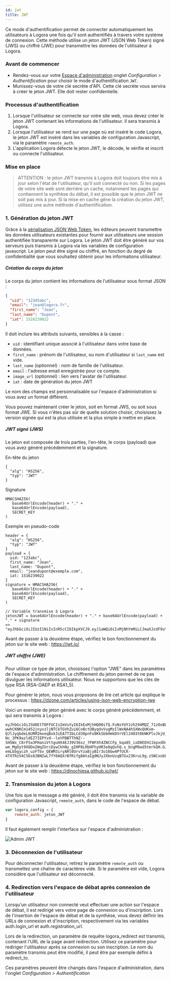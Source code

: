 ```yaml
---
id: jwt
title: JWT
---
```


Ce mode d'authentification permet de connecter automatiquement les utilisateurs à Logora une fois qu'il sont authentifiés à travers votre système de connexion. Cette méthode utilise un jeton JWT (JSON Web Token) signé (JWS) ou chiffré (JWE) pour transmettre les données de l'utilisateur à Logora.

### Avant de commencer

- Rendez-vous sur votre [Espace d'administration](https://admin.logora.fr) onglet *Configuration > Authentification* pour choisir le mode d'authentification `JWT`.  
- Munissez-vous de votre clé secrète d'API. Cette clé secrète vous servira à créer le jeton JWT. Elle doit rester confidentielle. 

### Processus d'authentification

1. Lorsque l'utilisateur se connecte sur votre site web, vous devez créer le jeton JWT contenant les informations de l'utilisateur. Il sera transmis à Logora. 
2. Lorsque l'utilisateur se rend sur une page où est inséré le code Logora, le jeton JWT est inséré dans les variables de configuration Javascript, via le paramètre `remote_auth`.
3. L'application Logora détecte le jeton JWT, le décode, le vérifie et inscrit ou connecte l'utilisateur.

### Mise en place

> ATTENTION : le jeton JWT transmis à Logora doit toujours être mis à jour selon l'état de l'utilisateur, qu'il soit connecté ou non. Si les pages de votre site web sont derrière un cache, notamment les pages qui contiennent la synthèse du débat, il est possible que le jeton JWT ne soit pas mis à jour. Si la mise en cache gêne la création du jeton JWT, utilisez une autre méthode d'authentification.

### 1. Génération du jeton JWT

Grâce à la [sérialisation JSON Web Token](https://jwt.io/), les éditeurs peuvent transmettre les données utilisateurs existantes pour fournir aux utilisateurs une session authentifiée transparente sur Logora. Le jeton JWT doit être généré sur vos serveurs puis transmis à Logora via les variables de configuration javascript. Le jeton peut être signé ou chiffré, en fonction du degré de confidentialité que vous souhaitez obtenir pour les informations utilisateur.

##### Création du corps du jeton

Le corps du jeton contient les informations de l'utilisateur sous format JSON :

```json
{
  "uid": "12345abc",
  "email": "jean@logora.fr",
  "first_name": "Jean",
  "last_name": "Dupont",
  "iat": 1516239022
}
```

Il doit inclure les attributs suivants, sensibles à la casse :
- `uid` : identifiant unique associé à l'utilisateur dans votre base de données.
- `first_name` : prénom de l'utilisateur, ou nom d'utilisateur si `last_name` est vide.
- `last_name` (optionnel) : nom de famille de l'utilisateur.
- `email` : l'adresse email enregistrée pour ce compte.
- `image_url` (optionnel) : lien vers l'avatar de l'utilisateur.
- `iat` : date de génération du jeton JWT

Le nom des champs est personnalisable sur l'espace d'administration si vous avez un format différent.

Vous pouvez maintenant créer le jeton, soit en format JWS, ou soit sous format JWE. Si vous n'êtes pas sûr de quelle solution choisir, choisissez la version signée qui est la plus utilisée et la plus simple à mettre en place.

##### JWT signé (JWS)

Le jeton est composée de trois parties, l'en-tête, le corps (payload) que vous avez généré précédemment et la signature.

En-tête du jeton
``` 
{ 
  "alg": "HS256", 
  "typ": "JWT" 
}
```

Signature  
```
HMACSHA256(
   base64UrlEncode(header) + "." +
   base64UrlEncode(payload),
   SECRET_KEY
)
```

Exemple en pseudo-code
```
header = { 
  "alg": "HS256", 
  "typ": "JWT" 
}
payload = {
  uid: "123abc",
  first_name: "Jean",
  last_name: "Dupont",
  email: "jeandupont@exemple.com",
  iat: 1516239022
}
signature = HMACSHA256(
   base64UrlEncode(header) + "." +
   base64UrlEncode(payload),
   SECRET_KEY
)

// Variable transmise à Logora
jetonJWT = base64UrlEncode(header) + "." + base64UrlEncode(payload) + "." + signature
=> "eyJhbGciOiJIUzI1NiIsInR5cCI6IkpXVCJ9.eyJ1aWQiOiIxMjNhYmMiLCJmaXJzdF9uYW1lIjoiSmVhbiIsImxhc3RfbmFtZSI6IkR1cG9udCIsImVtYWlsIjoiamVhbmR1cG9udEBleGVtcGxlLmNvbSIsImlhdCI6MTUxNjIzOTAyMn0.ITnJo8VwbP4PkVTANSt651C0olsrdRNCNmvTHkanuYk"
```
Avant de passer à la deuxième étape, vérifiez le bon fonctionnement du jeton sur le site web : https://jwt.io/

##### JWT chiffré (JWE)

Pour utiliser ce type de jeton, choisissez l'option "JWE" dans les paramètres de l'espace d'administration.
Le chiffrement du jeton permet de ne pas divulguer les informations utilisateur. Nous ne supportons que les clés de type RSA (RSA-OAEP et RSA1_5).

Pour générer le jeton, nous vous proposons de lire cet article qui explique le processus : https://dzone.com/articles/using-json-web-encryption-jwe

Voici un exemple de jeton généré avec le corps généré précédemment, et qui sera transmis à Logora :
```
eyJhbGciOiJSU0EtT0FFUCIsImVuYyI6IkExMjhHQ00ifQ.FuNsYUYJzh294MQZ_71zOxBLiiOkU8UKF4b-wwhCKNKCm1452jnyxzljNTCkTGVhZui6CnBctUByqdvVugMzIlWxNA4hSXWvQUKxm-QJlJyqbdeL6URM2mxeqBxk3iEA7TIbLCd30pnFo8KkSbbHmkDVrVElJ403t0bNKPlvJkjU_Dc71tP3Zun-Nc_3PK9azldEZ7IEPYvd--leYPBBTThNZ--SHSWx_C8rF5a3PHaniVttguHX4EJ39V36xz_7FWFXh4ZNCCFp_kqa05_ixD0EEH11kpxdOv-wm_MgOyt9XODoIWqZUrcDywCkhNy_gIHP8LHbHFhyHR3o8qQvhQ.s_bngM9ad5tmrkQH.GJUshscvO9ZtspkyH-emLbbgyczh_uzFTbv_QEWM3iryARl0UrvYzaBjyBIr3o16bw4PfUCK-4TXTRzV4C56s63BNIwL7fY0AQXrBfRifg8AtaIg0NJyJXbnUzqB7Gx23KruL9g.zSNCxobkIFdAY82DRf1Qdw
```

Avant de passer à la deuxième étape, vérifiez le bon fonctionnement du jeton sur le site web : https://dinochiesa.github.io/jwt/

### 2. Transmission du jeton à Logora

Une fois que le message a été généré, il doit être transmis via la variable de configuration Javascript, `remote_auth`, dans le code de l'espace de débat.

```javascript
var logora_config = {
	remote_auth: jeton_JWT
}
```

Il faut également remplir l'interface sur l'espace d'administration :

![Admin JWT](/img/jwtadmin.png)

### 3. Déconnexion de l'utilisateur

Pour déconnecter l'utilisateur, retirez le paramètre `remote_auth` ou transmettez une chaîne de caractères vide. Si le paramètre est vide, Logora considère que l'utilisateur est déconnecté.

### 4. Redirection vers l'espace de débat après connexion de l'utilisateur

Lorsqu'un utilisateur non connecté veut effectuer une action sur l'espace de débat, il est redirigé vers votre page de connexion ou d'inscription. Lors de l'insertion de l'espace de débat et de la synthèse, vous devez définir les URLs de connexion et d'inscription, respectivement via les variables auth.login_url et auth.registration_url.

Lors de la redirection, un paramètre de requête logora_redirect est transmis, contenant l'URL de la page avant redirection. Utilisez ce paramètre pour rediriger l'utilisateur après sa connexion ou son inscription. Le nom du paramètre transmis peut être modifié, il peut être par exemple défini à redirect_to.

Ces paramètres peuvent être changés dans l'espace d'administration, dans l'onglet *Configuration > Authentification*

